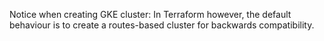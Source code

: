 Notice when creating GKE cluster:
In Terraform however, the default behaviour is to create a routes-based cluster for backwards compatibility.
